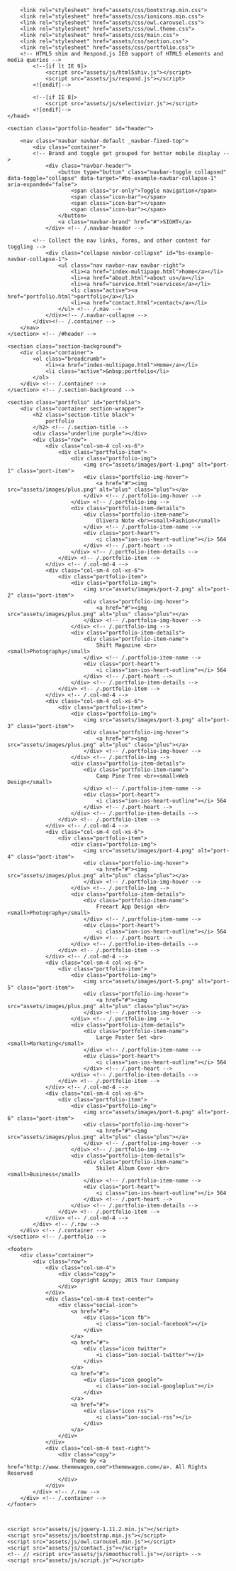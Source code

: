<!DOCTYPE html>
<!--[if IE 7 ]><html class="ie ie7 lte9 lte8 lte7" lang="en-US"><![endif]-->
<!--[if IE 8]><html class="ie ie8 lte9 lte8" lang="en-US">	<![endif]-->
<!--[if IE 9]><html class="ie ie9 lte9" lang="en-US"><![endif]-->
<!--[if (gt IE 9)|!(IE)]><!-->
<html class="noIE" lang="en-US">
<!--<![endif]-->
	<head>
		<!-- meta -->
			<meta http-equiv="X-UA-Compatible" content="IE=edge">
			<meta http-equiv="Content-Type" content="text/html; charset=UTF-8"/>
			<meta name="viewport" content="width=device-width, initial-scale = 1.0, maximum-scale=1.0, user-scalable=no"/>
		<title>S I G H T</title>

		<link rel="stylesheet" href="assets/css/bootstrap.min.css">
		<link rel="stylesheet" href="assets/css/ionicons.min.css">
		<link rel="stylesheet" href="assets/css/owl.carousel.css">
		<link rel="stylesheet" href="assets/css/owl.theme.css">
	    <link rel="stylesheet" href="assets/css/main.css">
	    <link rel="stylesheet" href="assets/css/section.css">
	    <link rel="stylesheet" href="assets/css/portfolio.css">
	    <!-- HTML5 shim and Respond.js IE8 support of HTML5 elements and media queries -->
			<!--[if lt IE 9]>
				<script src="assets/js/html5shiv.js"></script>
				<script src="assets/js/respond.js"></script>
			<![endif]-->

			<!--[if IE 8]>
		    	<script src="assets/js/selectivizr.js"></script>
		    <![endif]-->
	</head>

<body>

<!-- Home -->
	<section class="portfolio-header" id="header">
		
		<nav class="navbar navbar-default _navbar-fixed-top">
			<div class="container">
			<!-- Brand and toggle get grouped for better mobile display -->
				<div class="navbar-header">
					<button type="button" class="navbar-toggle collapsed" data-toggle="collapse" data-target="#bs-example-navbar-collapse-1" aria-expanded="false">
						<span class="sr-only">Toggle navigation</span>
						<span class="icon-bar"></span>
						<span class="icon-bar"></span>
						<span class="icon-bar"></span>
					</button>
					<a class="navbar-brand" href="#">SIGHT</a>
				</div> <!-- /.navbar-header -->

		    <!-- Collect the nav links, forms, and other content for toggling -->
			    <div class="collapse navbar-collapse" id="bs-example-navbar-collapse-1">
					<ul class="nav navbar-nav navbar-right">
						<li><a href="index-multipage.html">home</a></li>
						<li><a href="about.html">about us</a></li>
						<li><a href="service.html">services</a></li>
						<li class="active"><a href="portfolio.html">portfolio</a></li>
						<li><a href="contact.html">contact</a></li>
					</ul> <!-- /.nav -->
			    </div><!-- /.navbar-collapse -->
		  	</div><!-- /.container -->
		</nav>
	</section> <!-- /#header -->


<!-- Section Background -->
	<section class="section-background">
		<div class="container">
			<ol class="breadcrumb">
				<li><a href="index-multipage.html">Home</a></li>
				<li class="active">&nbsp;portfolio</li>
			</ol>
		</div> <!-- /.container -->
	</section> <!-- /.section-background -->


<!-- Portfolio -->
	<section class="portfolio" id="portfolio">
		<div class="container section-wrapper">
			<h2 class="section-title black">
				portfolio
			</h2> <!-- /.section-title -->
			<div class="underline purple"></div>
			<div class="row">
				<div class="col-sm-4 col-xs-6">
					<div class="portfolio-item">
						<div class="portfolio-img">
							<img src="assets/images/port-1.png" alt="port-1" class="port-item">
							<div class="portfolio-img-hover">
								<a href="#"><img src="assets/images/plus.png" alt="plus" class="plus"></a>
							</div> <!-- /.portfolio-img-hover -->
						</div> <!-- /.portfolio-img -->
						<div class="portfolio-item-details">
							<div class="portfolio-item-name">
								Olivera Note <br><small>Fashion</small>
							</div> <!-- /.portfolio-item-name -->
							<div class="port-heart">
								<i class="ion-ios-heart-outline"></i> 564
							</div> <!-- /.port-heart -->
						</div> <!-- /.portfolio-item-details -->
					</div> <!-- /.portfolio-item -->
				</div> <!-- /.col-md-4 -->
				<div class="col-sm-4 col-xs-6">
					<div class="portfolio-item">
						<div class="portfolio-img">
							<img src="assets/images/port-2.png" alt="port-2" class="port-item">
							<div class="portfolio-img-hover">
								<a href="#"><img src="assets/images/plus.png" alt="plus" class="plus"></a>
							</div> <!-- /.portfolio-img-hover -->
						</div> <!-- /.portfolio-img -->
						<div class="portfolio-item-details">
							<div class="portfolio-item-name">
								Shift Magazine <br><small>Photography</small>
							</div> <!-- /.portfolio-item-name -->
							<div class="port-heart">
								<i class="ion-ios-heart-outline"></i> 564
							</div> <!-- /.port-heart -->
						</div> <!-- /.portfolio-item-details -->
					</div> <!-- /.portfolio-item -->
				</div> <!-- /.col-md-4 -->
				<div class="col-sm-4 col-xs-6">
					<div class="portfolio-item">
						<div class="portfolio-img">
							<img src="assets/images/port-3.png" alt="port-3" class="port-item">
							<div class="portfolio-img-hover">
								<a href="#"><img src="assets/images/plus.png" alt="plus" class="plus"></a>
							</div> <!-- /.portfolio-img-hover -->
						</div> <!-- /.portfolio-img -->
						<div class="portfolio-item-details">
							<div class="portfolio-item-name">
								Camp Pine Tree <br><small>Web Design</small>
							</div> <!-- /.portfolio-item-name -->
							<div class="port-heart">
								<i class="ion-ios-heart-outline"></i> 564
							</div> <!-- /.port-heart -->
						</div> <!-- /.portfolio-item-details -->
					</div> <!-- /.portfolio-item -->
				</div> <!-- /.col-md-4 -->
				<div class="col-sm-4 col-xs-6">
					<div class="portfolio-item">
						<div class="portfolio-img">
							<img src="assets/images/port-4.png" alt="port-4" class="port-item">
							<div class="portfolio-img-hover">
								<a href="#"><img src="assets/images/plus.png" alt="plus" class="plus"></a>
							</div> <!-- /.portfolio-img-hover -->
						</div> <!-- /.portfolio-img -->
						<div class="portfolio-item-details">
							<div class="portfolio-item-name">
								Freeart App Design <br><small>Photography</small>
							</div> <!-- /.portfolio-item-name -->
							<div class="port-heart">
								<i class="ion-ios-heart-outline"></i> 564
							</div> <!-- /.port-heart -->
						</div> <!-- /.portfolio-item-details -->
					</div> <!-- /.portfolio-item -->
				</div> <!-- /.col-md-4 -->
				<div class="col-sm-4 col-xs-6">
					<div class="portfolio-item">
						<div class="portfolio-img">
							<img src="assets/images/port-5.png" alt="port-5" class="port-item">
							<div class="portfolio-img-hover">
								<a href="#"><img src="assets/images/plus.png" alt="plus" class="plus"></a>
							</div> <!-- /.portfolio-img-hover -->
						</div> <!-- /.portfolio-img -->
						<div class="portfolio-item-details">
							<div class="portfolio-item-name">
								Large Poster Set <br><small>Marketing</small>
							</div> <!-- /.portfolio-item-name -->
							<div class="port-heart">
								<i class="ion-ios-heart-outline"></i> 564
							</div> <!-- /.port-heart -->
						</div> <!-- /.portfolio-item-details -->
					</div> <!-- /.portfolio-item -->
				</div> <!-- /.col-md-4 -->
				<div class="col-sm-4 col-xs-6">
					<div class="portfolio-item">
						<div class="portfolio-img">
							<img src="assets/images/port-6.png" alt="port-6" class="port-item">
							<div class="portfolio-img-hover">
								<a href="#"><img src="assets/images/plus.png" alt="plus" class="plus"></a>
							</div> <!-- /.portfolio-img-hover -->
						</div> <!-- /.portfolio-img -->
						<div class="portfolio-item-details">
							<div class="portfolio-item-name">
								Skilet Album Cover <br><small>Business</small>
							</div> <!-- /.portfolio-item-name -->
							<div class="port-heart">
								<i class="ion-ios-heart-outline"></i> 564
							</div> <!-- /.port-heart -->
						</div> <!-- /.portfolio-item-details -->
					</div> <!-- /.portfolio-item -->
				</div> <!-- /.col-md-4 -->
			</div> <!-- /.row -->
		</div> <!-- /.container -->
	</section> <!-- /.portfolio -->


<!-- Footer -->
	<footer>
		<div class="container">
			<div class="row">
				<div class="col-sm-4">
					<div class="copy">
						Copyright &copy; 2015 Your Company
					</div>
				</div>
				<div class="col-sm-4 text-center">
					<div class="social-icon">
						<a href="#">
							<div class="icon fb">
								<i class="ion-social-facebook"></i>
							</div>
						</a>
						<a href="#">
							<div class="icon twitter">
								<i class="ion-social-twitter"></i>
							</div>
						</a>
						<a href="#">
							<div class="icon google">
								<i class="ion-social-googleplus"></i>
							</div>
						</a>
						<a href="#">
							<div class="icon rss">
								<i class="ion-social-rss"></i>
							</div>
						</a>
					</div>		
				</div>
				<div class="col-sm-4 text-right">
					<div class="copy">
						Theme by <a href="http://www.themewagon.com">themewagon.com</a>. All Rights Reserved
					</div>
				</div>
			</div> <!-- /.row -->
		</div> <!-- /.container -->
	</footer>
	


	<script src="assets/js/jquery-1.11.2.min.js"></script>
    <script src="assets/js/bootstrap.min.js"></script>
    <script src="assets/js/owl.carousel.min.js"></script>
    <script src="assets/js/contact.js"></script>
	<!-- // <script src="assets/js/smoothscroll.js"></script> -->
	<script src="assets/js/script.js"></script>


</body>
</html>
